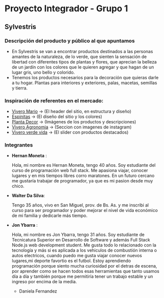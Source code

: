 # Proyecto Integrador - Grupo 1
## **Sylvestris**
### **Descripción del producto y público al que apuntamos**

- En Sylvestris se van a encontrar productos destinados a las personas amantes de la naturaleza, de lo verde, que sienten la sensación de libertad con diferentes tipos de plantas y flores, que aprecian la belleza de un jardín con los colores que le quieren agregar y que hagan de un lugar gris, uno bello y colorido.
- Tenemos los productos necesarios para la decoración que quieras darle a tu hogar. Plantas para interiores y exteriores, palas, macetas, semillas y tierra.

### **Inspiración de referentes en el mercado:**
- [Vivero Mario](https://tienda.viveromario.com.ar/) -> (El header del sitio, en estructura y diseño)
- [Espinitas](https://hernan0066.wixsite.com/my-site-3) -> (El diseño del sitio y los colores)
- [Planta Decor](https://plantadecor.com/) -> (Imágenes de los productos y descripciones)
- [Vivero Agronomia](https://viveroagronomia.com.ar/) -> (Seccion con imagenes de instagram)
- [Vivero verde vida](https://viveroverdevida.com.ar/) -> (El slider con productos destacados)
### **Integrantes**
- **Hernan Moneta** :
  
  Hola, mi nombre es Hernan Moneta, tengo 40 años. Soy estudiante del curso de programación web full stack. Me apasiona viajar, conocer lugares y en mis tiempos libres corro maratones. En un futuro cercano me gustaría trabajar de programador, ya que es mi pasion desde muy chico.

- **Walter Da Silva**:

  Tengo 35 años, vivo en San Miguel, prov. de Bs. As. y me inscribi al curso para ser programador y poder mejorar el nivel de vida económico de mi familia y dedicarle más tiempo.

- **Jon Ybarra** :
  
  Hola, mi nombre es Jon Ybarra, tengo 31 años. Soy estudiante de Tecnicatura Superior en Desarrollo de Software y además Full Stack Node.js web development student.
  Me gusta todo lo relacionado con la tecnología y más si es aplicada a los vehiculos de combustión interna o autos electricos, cuando puedo me gusta viajar conocer nuevos lugares,mi deporte favortio es el futbol.
  Estoy aprendiendo programación porque siento mucha curiosidad por el detras de escena, por aprender como se hacen todos esas herramientas que tanto usamos día a día y también porque me permitiría tener un trabajo estable y un ingreso por encima de la media.
  
  
  - Daniela Fernandez

